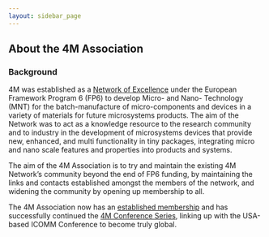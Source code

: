 ```yaml
---
layout: sidebar_page
---
```


## About the 4M Association

### Background

4M was established as a [Network of Excellence](http://www.4m-net.org/) under the European Framework Program 6 (FP6) to develop Micro- and Nano- Technology (MNT) for the batch-manufacture of micro-components and devices in a variety of materials for future microsystems products.  The aim of the Network was to act as a knowledge resource to the research community and to industry in the development of microsystems devices that provide new, enhanced, and multi functionality in tiny packages, integrating micro and nano scale features and properties into products and systems.

The aim of the 4M Association is to try and maintain the existing 4M Network’s community beyond the end of FP6 funding, by maintaining the links and contacts established amongst the members of the network, and widening the community by opening up membership to all.  

The 4M Association now has an [established membership](/members) and has successfully continued the [4M Conference Series](/4m-association/content/Histor.md), linking up with the USA-based ICOMM Conference to become truly global.  